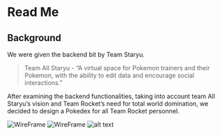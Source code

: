 # Read Me
## Background
We were given the backend bit by Team Staryu. 

> Team All Staryu - “A virtual space for Pokemon trainers and their Pokemon, with the ability to edit data and encourage social interactions.”

After examining the backend functionalities, taking into account team All Staryu’s vision and Team Rocket’s need for total world domination, we decided to design a Pokedex for all Team Rocket personnel.

![WireFrame](/WIreFrame.png)
![WireFrame](WIreFrame.png)
![alt text](https://github.com/hufengyi11/client-project-pokeverse/blob/main/WIreFrame.png)
